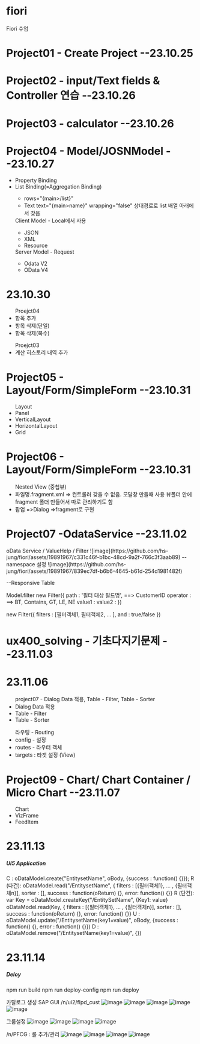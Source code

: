 # fiori
Fiori 수업

<h1>Project01 - Create Project --23.10.25</h1>
<h1>Project02 - input/Text fields & Controller 연습  --23.10.26</h1>
<h1>Project03 - calculator --23.10.26</h1>
<h1>Project04 - Model/JOSNModel --23.10.27</h1>
<ul>
  <li>Property Binding</li>
  <li>List Binding(=Aggregation Binding)</li>
  <ul>
    <li> rows="{main>/list}" </li>
    <li> Text text="{main>name}" wrapping="false" 상대경로로 list 배열 아래에서 찾음 </li>
  </ul>
  Client Model - Local에서 사용
  <ul>
    <li> JSON</li>
    <li> XML</li>
    <li> Resource</li>
  </ul>
  Server Model - Request
  <ul>
    <li> Odata V2</li>
    <li> OData V4</li>
  </ul>
</ul>

<h1>23.10.30</h1>
<ul> Proejct04
  <li>항목 추가</li>
  <li>항목 삭제(단일)</li>
  <li>항목 삭제(복수)</li>
</ul>
<ul> Proejct03
  <li>계산 히스토리 내역 추가</li>
</ul>

<h1>Project05 - Layout/Form/SimpleForm --23.10.31</h1>
<ul> Layout
  <li>Panel</li>
  <li>VerticalLayout</li>
  <li>HorizontalLayout</li>
  <li>Grid</li>
</ul>


<h1>Project06 - Layout/Form/SimpleForm --23.10.31</h1>
<ul> Nested View (중첩뷰)
  <li>파일명.fragment.xml => 컨트롤러 갖을 수 없음. 모달창 만들때 사용 뷰폴더 안에 fragment 폴더 만들어서 따로 관리하기도 함</li>
  <li>팝업 =>Dialog =>fragment로 구현</li>
</ul>

<h1>Project07 -OdataService --23.11.02</h1>
oData Service / ValueHelp / Filter
![image](https://github.com/hs-jung/fiori/assets/19891967/c331c46f-b1bc-48cd-9a2f-766c3f3aab89)
--namespace 설정
![image](https://github.com/hs-jung/fiori/assets/19891967/839ec7df-b6b6-4645-b61d-254d1981482f)


--Responsive Table

Model.filter
new Filter({
path : '필터 대상 필드명', ==> CustomerID
operator :                ==> BT, Contains, GT, LE, NE
value1 :
value2 :
})

new Filter({
filters : [필터객체1, 필터객체2, ... ],
and : true/false
})

<h1>ux400_solving - 기초다지기문제 --23.11.03</h1>

<h1>23.11.06</h1>
<ul> project07 - Dialog Data 적용, Table - Filter, Table - Sorter
  <li> Dialog Data 적용</li>
  <li>Table - Filter</li>
  <li>Table - Sorter</li>
</ul>
<ul> 라우팅 - Routing
  <li> config - 설정</li>
  <li> routes - 라우터 객체</li>
  <li> targets : 타겟 설정 (View)</li>
</ul>

<h1>Project09 - Chart/ Chart Container / Micro Chart --23.11.07</h1>
<ul> Chart
  <li>VizFrame</li>
  <li>FeedItem</li>
</ul>

<h1>23.11.13</h1>
<h5>UI5 Application</h5>
C : oDataModel.create("EntitysetName", oBody, {success : function() {}});
R (다건): oDataModel.read("/EntitysetName", { filters : [{필터객체1}, ... , {필터객체n}], sorter : [], success : function(oReturn) {}, error: function() {}}
R (단건): var Key = oDataModel.createKey("/EntitySetName", {Key1: value}
         oDataModel.read(Key, { filters : [{필터객체1}, ... , {필터객체n}], sorter : [], success : function(oReturn) {}, error: function() {}}
U : oDataModel.update("/EntitysetName(key1=value)", oBody, {success : function() {}, error : function() {}})
D : oDataModel.remove("/EntitysetName(key1=value)", {})

<h1>23.11.14</h1>
<h5>Deloy</h5>
npm run build
npm run deploy-config
npm run deploy

카탈로그 생성
SAP GUI
/n/ui2/flpd_cust
![image](https://github.com/hs-jung/fiori/assets/19891967/dd6905ea-3c9c-4f3d-8802-084bcf1b04e3)
![image](https://github.com/hs-jung/fiori/assets/19891967/2e72b99b-987a-4ae9-9c49-246504502750)
![image](https://github.com/hs-jung/fiori/assets/19891967/ae5b0bbc-a893-4b4e-bea6-d64881666bb0)
![image](https://github.com/hs-jung/fiori/assets/19891967/234645ac-c40a-4009-bcdd-4fef775dd095)
![image](https://github.com/hs-jung/fiori/assets/19891967/a76aac46-aea6-4eea-b0d7-1ffb3cde556a)

그룹설정
![image](https://github.com/hs-jung/fiori/assets/19891967/bbab6a6b-f9e2-404d-8d28-aa8a77bab2b3)
![image](https://github.com/hs-jung/fiori/assets/19891967/e9b1d36e-e2c5-4740-9107-3a4345cae50a)
![image](https://github.com/hs-jung/fiori/assets/19891967/dafce72b-54d7-413b-a447-cf34202150ed)
![image](https://github.com/hs-jung/fiori/assets/19891967/452bf5ab-7c5d-4070-a22f-a0acb006dd86)

/n/PFCG : 롤 추가/관리
![image](https://github.com/hs-jung/fiori/assets/19891967/ea9e9971-b0f4-4f0c-9864-7ce20ad0569a)
![image](https://github.com/hs-jung/fiori/assets/19891967/be3c1d37-a37b-4489-a67a-b9ef6bfac055)
![image](https://github.com/hs-jung/fiori/assets/19891967/40be9fd8-6172-43bd-9baf-527ae1057128)
![image](https://github.com/hs-jung/fiori/assets/19891967/afd8a4a5-8ffa-485d-ad16-a55a57557f4b)


